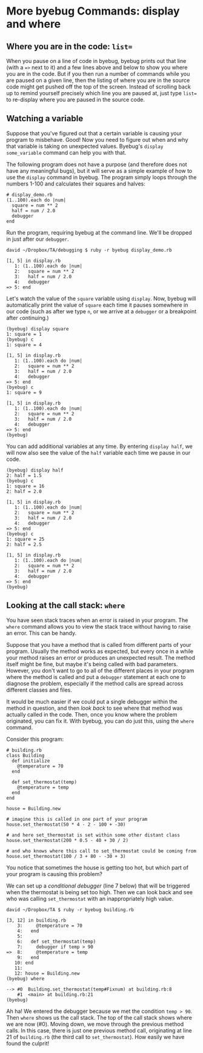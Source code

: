 # More byebug Commands: display and where

## Where you are in the code: `list=`

When you pause on a line of code in byebug, byebug prints out that line (with a `=>` next to it) and a few lines above and below to show you where you are in the code. But if you then run a number of commands while you are paused on a given line, then the listing of where you are in the source code might get pushed off the top of the screen. Instead of scrolling back up to remind yourself precisely which line you are paused at, just type `list=` to re-display where you are paused in the source code.

## Watching a variable

Suppose that you've figured out that a certain variable is causing your program to misbehave. Good! Now you need to figure out when and why that variable is taking on unexpected values. Byebug's `display some_variable` command can help you with that.

The following program does not have a purpose (and therefore does not have any meaningful bugs), but it will serve as a simple example of how to use the `display` command in byebug. The program simply loops through the numbers 1-100 and calculates their squares and halves:

    # display_demo.rb
    (1..100).each do |num|
      square = num ** 2
      half = num / 2.0
      debugger
    end

Run the program, requiring byebug at the command line. We'll be dropped in just after our `debugger`.

    david ~/Dropbox/TA/debugging $ ruby -r byebug display_demo.rb

    [1, 5] in display.rb
       1: (1..100).each do |num|
       2:   square = num ** 2
       3:   half = num / 2.0
       4:   debugger
    => 5: end

Let's watch the value of the `square` variable using `display`. Now, byebug will automatically print the value of `square` each time it pauses somewhere in our code (such as after we type `n`, or we arrive at a `debugger` or a breakpoint after `c`ontinuing.)

    (byebug) display square
    1: square = 1
    (byebug) c
    1: square = 4

    [1, 5] in display.rb
       1: (1..100).each do |num|
       2:   square = num ** 2
       3:   half = num / 2.0
       4:   debugger
    => 5: end
    (byebug) c
    1: square = 9

    [1, 5] in display.rb
       1: (1..100).each do |num|
       2:   square = num ** 2
       3:   half = num / 2.0
       4:   debugger
    => 5: end
    (byebug)

You can add additional variables at any time. By entering `display half`, we will now also see the value of the `half` variable each time we pause in our code.

    (byebug) display half
    2: half = 1.5
    (byebug) c
    1: square = 16
    2: half = 2.0

    [1, 5] in display.rb
       1: (1..100).each do |num|
       2:   square = num ** 2
       3:   half = num / 2.0
       4:   debugger
    => 5: end
    (byebug) c
    1: square = 25
    2: half = 2.5

    [1, 5] in display.rb
       1: (1..100).each do |num|
       2:   square = num ** 2
       3:   half = num / 2.0
       4:   debugger
    => 5: end
    (byebug)

## Looking at the call stack: `where`

You have seen stack traces when an error is raised in your program. The `where` command allows you to view the stack trace without having to raise an error. This can be handy.

Suppose that you have a method that is called from different parts of your program. Usually the method works as expected, but every once in a while your method raises an error or produces an unexpected result. The method itself might be fine, but maybe it's being called with bad parameters. However, you don't want to go to all of the different places in your program where the method is called and put a `debugger` statement at each one to diagnose the problem, especially if the method calls are spread across different classes and files.

It would be much easier if we could put a single debugger within the method in question, and then _look back_ to see where that method was actually called in the code. Then, once you know where the problem originated, you can fix it. With byebug, you can do just this, using the `where` command.

Consider this program:

    # building.rb
    class Building
      def initialize
        @temperature = 70
      end

      def set_thermostat(temp)
        @temperature = temp
      end
    end

    house = Building.new

    # imagine this is called in one part of your program
    house.set_thermostat(50 * 4 - 2 - 100 + -30)

    # and here set_thermostat is set within some other distant class
    house.set_thermostat(200 * 0.5 - 40 + 30 / 2)

    # and who knows where this call to set_thermostat could be coming from
    house.set_thermostat(100 / 3 + 80 - -30 + 3)

You notice that sometimes the house is getting too hot, but which part of your program is causing this problem?

We can set up a _conditional debugger_ (line 7 below) that will be triggered when the thermostat is being set too high. Then we can look back and see who was calling `set_thermostat` with an inappropriately high value.

    david ~/Dropbox/TA $ ruby -r byebug building.rb

    [3, 12] in building.rb
        3:     @temperature = 70
        4:   end
        5:
        6:   def set_thermostat(temp)
        7:     debugger if temp > 90
    =>  8:     @temperature = temp
        9:   end
       10: end
       11:
       12: house = Building.new
    (byebug) where

    --> #0  Building.set_thermostat(temp#Fixnum) at building.rb:8
        #1  <main> at building.rb:21
    (byebug)

Ah ha! We entered the debugger because we met the condition `temp > 90`. Then `where` shows us the call stack. The top of the call stack shows where we are now (#0). Moving down, we move through the previous method calls. In this case, there is just one previous method call, originating at line 21 of `building.rb` (the third call to `set_thermostat`). How easily we have found the culprit!